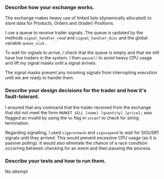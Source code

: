 ### Describe how your exchange works.

The exchange makes heavy use of linked lists (dynamically allocated) to store data for Products, Orders and (trader) Positions. 

I use a queue to receive trader signals. The queue is updated by the methods `signal_handler_read` and `signal_handler_disc` and the global variable `queue_size` .

To wait for signals to arrive, I check that the queue is empty and that we still have live traders in the system.  I then `pause()` to avoid heavy CPU usage and lift my signal masks until a signal arrives. 

The signal masks prevent any incoming signals from interrupting execution until we are ready to handle them. 



### Describe your design decisions for the trader and how it's fault-tolerant.

I ensured that any command that the trader received from the exchange that did not meet the form `MARKET SELL [name] [quantity] [price];` was flagged as invalid by using the `%n` flag in `sscanf` to check for string termination. 

Regarding signalling, I used `sigprocmask` and `sigsuspend` to wait for SIGUSR1 signals until they arrived. This would prevent excessive CPU usage (as it is passive polling). It would also eliminate the chance of a race condition occurring between checking for an event and then pausing the process. 



### Describe your tests and how to run them.

No attempt

